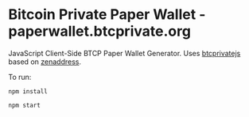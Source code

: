 # Bitcoin Private Paper Wallet - paperwallet.btcprivate.org

JavaScript Client-Side BTCP Paper Wallet Generator. Uses [btcprivatejs](https://github.com/BTCP-community/btcprivate) based on [zenaddress](https://github.com/ZencashOfficial/zenaddress).

To run:

```
npm install

npm start
```

